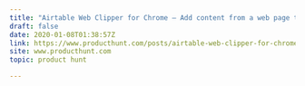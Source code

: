 ```yaml
---
title: "Airtable Web Clipper for Chrome — Add content from a web page to an Airtable database"
draft: false
date: 2020-01-08T01:38:57Z
link: https://www.producthunt.com/posts/airtable-web-clipper-for-chrome?utm_medium=RSS&utm_source=hune
site: www.producthunt.com
topic: product hunt  

---
```

